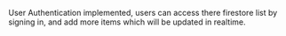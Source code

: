 User Authentication implemented, users can access there firestore list by signing in, and add more items which will be updated in realtime.

